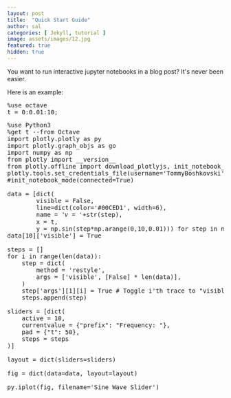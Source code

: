 ```yaml
---
layout: post
title:  "Quick Start Guide"
author: sal
categories: [ Jekyll, tutorial ]
image: assets/images/12.jpg
featured: true
hidden: true
---
```

 

 <script type="text/javascript"
    src="https://cdnjs.cloudflare.com/ajax/libs/mathjax/2.7.2/MathJax.js?config=TeX-MML-AM_CHTML">
 </script>
<script type="text/x-thebe-config">
      {
      	requestKernel: true,

        bootstrap: true,
        selector: "pre",
        binderOptions: {
        repo: "agahkarakuzu/sosExample",
        ref: "master"
        },

        kernelOptions: {
    	name: "SOS"
     	},
  
        
      }
    </script>
<script type="text/javascript" src="https://unpkg.com/thebelab@^0.3.0"></script>



You want to run interactive jupyter notebooks in a blog post? It's never been easier. 
 
Here is an example:

<pre data-executable="true" data-language="octave">
%use octave
t = 0:0.01:10;
</pre>



<pre data-executable="true" data-language="python">
%use Python3
%get t --from Octave
import plotly.plotly as py
import plotly.graph_objs as go
import numpy as np
from plotly import __version__
from plotly.offline import download_plotlyjs, init_notebook_mode, plot, iplot
plotly.tools.set_credentials_file(username='TommyBoshkovski', api_key='L93ChErVewlTwok2buNM')
#init_notebook_mode(connected=True)

data = [dict(
        visible = False,
        line=dict(color='#00CED1', width=6),
        name = '𝜈 = '+str(step),
        x = t,
        y = np.sin(step*np.arange(0,10,0.01))) for step in np.arange(0,5,0.1)]
data[10]['visible'] = True

steps = []
for i in range(len(data)):
    step = dict(
        method = 'restyle',  
        args = ['visible', [False] * len(data)],
    )
    step['args'][1][i] = True # Toggle i'th trace to "visible"
    steps.append(step)

sliders = [dict(
    active = 10,
    currentvalue = {"prefix": "Frequency: "},
    pad = {"t": 50},
    steps = steps
)]

layout = dict(sliders=sliders)

fig = dict(data=data, layout=layout)

py.iplot(fig, filename='Sine Wave Slider')
</pre>
